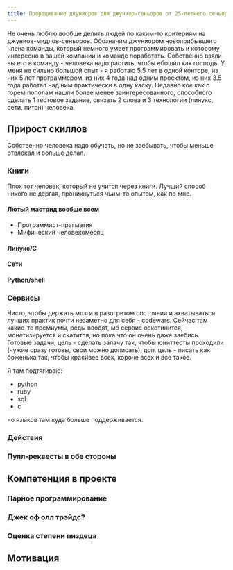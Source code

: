 ```yaml
---
title: Проращивание джуниоров для джуниор-сеньоров от 25-летнего сеньора-джуниора
---
```


Не очень люблю вообще делить людей по каким-то критериям на джуниов-мидлов-сеньоров. Обозначим джуниором новоприбывшего члена команды, который немного умеет программировать и которому интересно в вашей компании и команде поработать. Собственно взяли вы его в команду - человека надо растить, чтобы ебошил как господь. У меня не сильно большой опыт - я работаю 5.5 лет в одной конторе, из них 5 лет программером, из них 4 года над одним проектом, из них 3.5 года работал над ним практически в одну каску. Недавно кое как с горем пополам нашли более менее заинтересованного, способного сделать 1 тестовое задание, связать 2 слова и 3 технологии (линукс, сети, питон) человека. 

## Прирост скиллов

Собственно человека надо обучать, но не заебывать, чтобы меньше отвлекал и больше делал.

### Книги

Плох тот человек, который не учится через книги. Лучший способ никого не дергая, проникнуться чьим-то опытом, как по мне.

#### Лютый мастрид вообще всем

- Программист-прагматик
- Мифический человекомесяц

#### Линукс/C

#### Сети

#### Python/shell

### Сервисы

Чисто, чтобы держать мозги в разогретом состоянии и ахватываться лучших практик почти незаметно для себя - codewars. Сейчас там какие-то премиумы, реды вводят, мб сервис оскотинится, монетизируется и скатится, но пока что он очень даже заебись. Готовые задачи, цель - сделать залачу так, чтобы юниттесты проходили (чужие сразу готовы, свои можно дописать), доп. цель - писать как боженька так, чтобы красивее всех, короче всех и все такое.

Я там подтягиваю:

- python
- ruby
- sql
- c

но языков там куда больше поддерживается.

### Действия

### Пулл-реквесты в обе стороны

## Компетенция в проекте

### Парное программирование

### Джек оф олл трэйдс?

### Оценка степени пиздеца

## Мотивация
